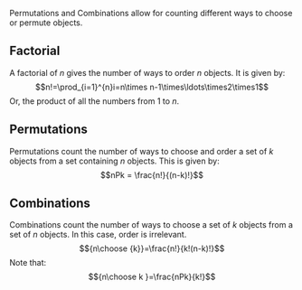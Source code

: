 Permutations and Combinations allow for counting different ways to choose or permute objects.

## Factorial
A factorial of $n$ gives the number of ways to order $n$ objects. It is given by:
$$n!=\prod_{i=1}^{n}i=n\times n-1\times\ldots\times2\times1$$
Or, the product of all the numbers from 1 to $n$.
## Permutations
Permutations count the number of ways to choose and order a set of $k$ objects from a set containing $n$ objects. This is given by:
$$nPk = \frac{n!}{(n-k)!}$$
## Combinations
Combinations  count the number of ways to choose a set of $k$ objects from a set of $n$ objects. In this case, order is irrelevant.
$${n\choose {k}}=\frac{n!}{k!(n-k)!}$$
Note that:
$${n\choose k }=\frac{nPk}{k!}$$
